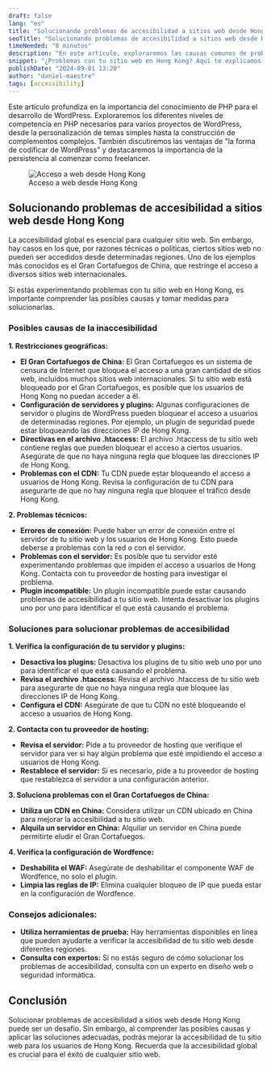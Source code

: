 ```yaml
---
draft: false
lang: "es"
title: "Solucionando problemas de accesibilidad a sitios web desde Hong Kong"
seoTitle: "Solucionando problemas de accesibilidad a sitios web desde Hong Kong"
timeNeeded: "8 minutos"
description: "En este artículo, exploraremos las causas comunes de problemas de accesibilidad a sitios web desde Hong Kong y cómo solucionarlos. Abarcaremos desde el impacto del Gran Cortafuegos de China hasta la configuración de servidores y plugins de WordPress."
snippet: "¿Problemas con tu sitio web en Hong Kong? Aquí te explicamos cómo solucionarlos."
publishDate: "2024-09-01 13:20"
author: "daniel-maestre"
tags: [accessibility]
---
```


Este artículo profundiza en la importancia del conocimiento de PHP para el desarrollo de WordPress. Exploraremos los diferentes niveles de competencia en PHP necesarios para varios proyectos de WordPress, desde la personalización de temas simples hasta la construcción de complementos complejos. También discutiremos las ventajas de "la forma de codificar de WordPress" y destacaremos la importancia de la persistencia al comenzar como freelancer.


<figure>
<img src="/blogImages/acceso-web-desde-hong-kong.webp" title="Acceso a web desde Hong Kong" alt="Acceso a web desde Hong Kong" loading="lazy"/>
<figcaption class="text-center">Acceso a web desde Hong Kong<figcaption>
</figure>

## Solucionando problemas de accesibilidad a sitios web desde Hong Kong

La accesibilidad global es esencial para cualquier sitio web. Sin embargo, hay casos en los que, por razones técnicas o políticas, ciertos sitios web no pueden ser accedidos desde determinadas regiones. Uno de los ejemplos más conocidos es el Gran Cortafuegos de China, que restringe el acceso a diversos sitios web internacionales. 

Si estás experimentando problemas con tu sitio web en Hong Kong, es importante comprender las posibles causas y tomar medidas para solucionarlas.

### Posibles causas de la inaccesibilidad

**1. Restricciones geográficas:**

* **El Gran Cortafuegos de China:** El Gran Cortafuegos es un sistema de censura de Internet que bloquea el acceso a una gran cantidad de sitios web, incluidos muchos sitios web internacionales. Si tu sitio web está bloqueado por el Gran Cortafuegos, es posible que los usuarios de Hong Kong no puedan acceder a él.
* **Configuración de servidores y plugins:** Algunas configuraciones de servidor o plugins de WordPress pueden bloquear el acceso a usuarios de determinadas regiones. Por ejemplo, un plugin de seguridad puede estar bloqueando las direcciones IP de Hong Kong.
* **Directivas en el archivo .htaccess:** El archivo .htaccess de tu sitio web contiene reglas que pueden bloquear el acceso a ciertos usuarios. Asegúrate de que no haya ninguna regla que bloquee las direcciones IP de Hong Kong.
* **Problemas con el CDN:** Tu CDN puede estar bloqueando el acceso a usuarios de Hong Kong. Revisa la configuración de tu CDN para asegurarte de que no hay ninguna regla que bloquee el tráfico desde Hong Kong.

**2. Problemas técnicos:**

* **Errores de conexión:** Puede haber un error de conexión entre el servidor de tu sitio web y los usuarios de Hong Kong. Esto puede deberse a problemas con la red o con el servidor.
* **Problemas con el servidor:** Es posible que tu servidor esté experimentando problemas que impiden el acceso a usuarios de Hong Kong. Contacta con tu proveedor de hosting para investigar el problema.
* **Plugin incompatible:** Un plugin incompatible puede estar causando problemas de accesibilidad a tu sitio web. Intenta desactivar los plugins uno por uno para identificar el que está causando el problema.

### Soluciones para solucionar problemas de accesibilidad

**1. Verifica la configuración de tu servidor y plugins:**

* **Desactiva los plugins:** Desactiva los plugins de tu sitio web uno por uno para identificar el que está causando el problema.
* **Revisa el archivo .htaccess:** Revisa el archivo .htaccess de tu sitio web para asegurarte de que no haya ninguna regla que bloquee las direcciones IP de Hong Kong.
* **Configura el CDN:** Asegúrate de que tu CDN no esté bloqueando el acceso a usuarios de Hong Kong.

**2. Contacta con tu proveedor de hosting:**

* **Revisa el servidor:** Pide a tu proveedor de hosting que verifique el servidor para ver si hay algún problema que esté impidiendo el acceso a usuarios de Hong Kong.
* **Restablece el servidor:** Si es necesario, pide a tu proveedor de hosting que restablezca el servidor a una configuración anterior.

**3. Soluciona problemas con el Gran Cortafuegos de China:**

* **Utiliza un CDN en China:** Considera utilizar un CDN ubicado en China para mejorar la accesibilidad a tu sitio web.
* **Alquila un servidor en China:** Alquilar un servidor en China puede permitirte eludir el Gran Cortafuegos.

**4. Verifica la configuración de Wordfence:**

* **Deshabilita el WAF:** Asegúrate de deshabilitar el componente WAF de Wordfence, no solo el plugin.
* **Limpia las reglas de IP:** Elimina cualquier bloqueo de IP que pueda estar en la configuración de Wordfence.

### Consejos adicionales:

* **Utiliza herramientas de prueba:** Hay herramientas disponibles en línea que pueden ayudarte a verificar la accesibilidad de tu sitio web desde diferentes regiones.
* **Consulta con expertos:** Si no estás seguro de cómo solucionar los problemas de accesibilidad, consulta con un experto en diseño web o seguridad informática.

## Conclusión

Solucionar problemas de accesibilidad a sitios web desde Hong Kong puede ser un desafío. Sin embargo, al comprender las posibles causas y aplicar las soluciones adecuadas, podrás mejorar la accesibilidad de tu sitio web para los usuarios de Hong Kong. Recuerda que la accesibilidad global es crucial para el éxito de cualquier sitio web.

